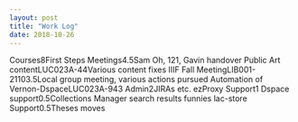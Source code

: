 ```yaml
---
layout: post
title: "Work Log"
date: 2018-10-26
---
```

<tr><td>Courses</td><td></td><td>8</td><td>First Steps</td></tr>
<tr><td>Meetings</td><td></td><td>4.5</td><td>Sam Oh, 121, Gavin handover</td></tr>
<tr><td>Public Art content</td><td>LUC023A-4</td><td>4</td><td>Various content fixes</td></tr>
<tr><td>IIIF Fall Meeting</td><td>LIB001-2110</td><td>3.5</td><td>Local group meeting, various actions pursued</td></tr>
<tr><td>Automation of Vernon-Dspace</td><td>LUC023A-94</td><td>3</td><td></td></tr>
<tr><td>Admin</td><td></td><td>2</td><td>JIRAs etc.</td></tr>
<tr><td>ezProxy Support</td><td></td><td>1</td><td></td></tr>
<tr><td>Dspace support</td><td></td><td>0.5</td><td>Collections Manager search results funnies</td></tr>
<tr><td>lac-store Support</td><td></td><td>0.5</td><td>Theses moves</td></tr>

